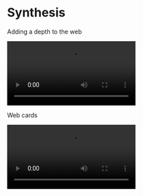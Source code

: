# Synthesis

Adding a depth to the web

<video src="./zoom-in-out.mp4"></video>



Web cards

<video src="./ElatedDistantDrever.mp4"></video>



